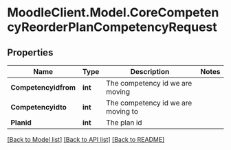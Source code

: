 # MoodleClient.Model.CoreCompetencyReorderPlanCompetencyRequest

## Properties

Name | Type | Description | Notes
------------ | ------------- | ------------- | -------------
**Competencyidfrom** | **int** | The competency id we are moving | 
**Competencyidto** | **int** | The competency id we are moving to | 
**Planid** | **int** | The plan id | 

[[Back to Model list]](../README.md#documentation-for-models) [[Back to API list]](../README.md#documentation-for-api-endpoints) [[Back to README]](../README.md)

